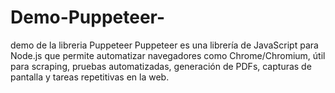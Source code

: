 # Demo-Puppeteer-
demo de la libreria Puppeteer 
Puppeteer es una librería de JavaScript para Node.js que permite automatizar navegadores como Chrome/Chromium, útil para scraping, pruebas automatizadas, generación de PDFs, capturas de pantalla y tareas repetitivas en la web.
